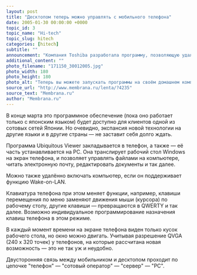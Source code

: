```yaml
---
layout: post
title: "Десктопом теперь можно управлять с мобильного телефона"
date: 2005-01-30 00:00:00 +0000
topic_id: 3
topic_name: "Hi-tech"
topic_slug: hitech
categories: [hitech]
subtitle: ""
announcement: "Компания Toshiba разработала программу, позволяющую удалённо управлять обычным настольным компьютером с сотового телефона."
additional_content: ""
photo_filename: "171150_30012005.jpg"
photo_width: 180
photo_height: 180
photo_alt: "Теперь вы можете запускать программы на своём домашнем компьютере, стоя с телефоном на улице (фото с сайта toshiba.co.jp)"
source_url: "http://www.membrana.ru/lenta/?4235"
source_text: "Membrana.ru"
author: "Membrana.ru"
---
```

В конце марта это программное обеспечение (пока оно работает только с японским языком) будет доступно для клиентов одной из сотовых сетей Японии. Но очевидно, экспансия новой технологии на другие языки и в другие страны — не заставит себя долго ждать.

Программа Ubiquitous Viewer закладывается в телефон, а также — её часть устанавливается на PC. Она транслирует рабочий стол Windows на экран телефона, и позволяет управлять файлами на компьютере, читать электронную почту, редактировать документы и так далее.

Можно также удалённо включать компьютер, если он поддерживает функцию Wake-on-LAN.

Клавиатура телефона при этом меняет функции, например, клавиши перемещения по меню заменяют движения мыши (курсора) по рабочему столу, другие клавиши — превращаются в QWERTY и так далее. Возможно индивидуальное программирование назначения клавиш телефона в этом режиме.

В каждый момент времени на экране телефона виден только кусок рабочего стола, но окно можно двигать. Учитывая разрешение QVGA (240 х 320 точек) у телефонов, на которые рассчитана новая возможность — это не так уж и неудобно.

Двусторонняя связь между мобильником и десктопом проходит по цепочке "телефон" — "сотовый оператор" — "сервер" — "PC".
